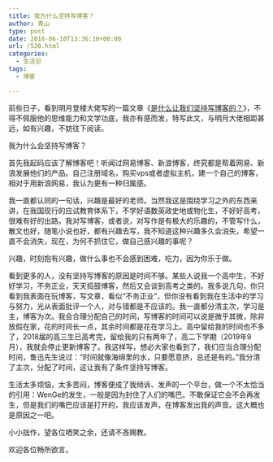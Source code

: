 ```yaml
---
title: 我为什么坚持写博客？
author: 青山
type: post
date: 2018-06-10T13:36:10+00:00
url: /520.html
categories:
  - 生活记
tags:
  - 博客

---
```

前些日子，看到明月登楼大佬写的一篇文章《[是什么让我们坚持写博客的？][1]》，不得不佩服他的思维能力和文学功底，我亦有感而发，特写此文，与明月大佬相距甚远，如有兴趣，不妨往下阅读。

我为什么会坚持写博客？

首先我起码应该了解博客吧！听闻过网易博客、新浪博客，终究都是帮着网易、新浪发展他们的产品。自己注册域名，购买vps或者虚拟主机，建一个自己的博客，相对于用新浪网易，我认为更有一种归属感。

我一直都认同的一句话，兴趣是最好的老师。当然我这是围绕学习之外的东西来讲，在我国现行的应试教育体系下，不学好语数英政史地或物化生，不好好高考，很难有好的出路。我对写博客，或者说，对写作是有极大的乐趣的，不管写什么，散文也好，随笔小说也好，都有兴趣去写，我不知道这种兴趣多久会消失，希望一直不会消失，现在，为何不抓住它，做自己感兴趣的事呢？

兴趣，时刻抱有兴趣，做什么事也不会感到困难，吃力，因为你乐于做。

看到更多的人，没有坚持写博客的原因是时间不够。某些人说我一个高中生，不好好学习，不务正业，天天捣鼓博客，然后又会谈到高考之类的。我多说几句，你只看到我表面在玩博客，写文章，看似“不务正业”，但你没有看到我在生活中的学习与努力，光从表面批评一个人，对与错都是不应该的。我一直都分清主次，学习是主，博客为次。我会合理分配自己的时间，写博客的时间可以说是微乎其微，除非放假在家，花的时间长一点，其余时间都是花在学习上。高中留给我的时间也不多了，2018届的高三生已高考完，留给我的只有两年了，高二下学期（2019年9月），我就会停止更新博客了。我这样写，想必大家也看到了，我们应当合理分配时间，鲁迅先生说过：“时间就像海绵里的水，只要愿意挤，总还是有的。”我分清了主次，分配了时间，这让我有了条件坚持写博客。

生活太多烦恼，太多苦闷，博客便成了我倾诉、发声的一个平台，做一个不太恰当的引用：WenGe的发生，一般是因为封住了人们的嘴巴。不敢保证它会不会再发生，但是我们的嘴巴应该是打开的，我应该发声，在博客发出我的声音。这大概也是原因之一吧。

小小拙作，望各位哂笑之余，还请不吝赐教。

欢迎各位畅所欲言。

 [1]: https://www.imydl.com/jiawen/8042.html